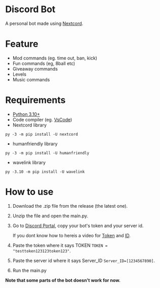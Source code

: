 # Discord Bot

A personal bot made using [Nextcord](https://docs.nextcord.dev/en/stable/).

# Feature
- Mod commands (eg. time out, ban, kick)
- Fun commands (eg, 8ball etc)
- Giveaway commands
- Levels
- Music commands

# Requirements
- [Python 3.10+](https://www.python.org/downloads/)
- Code compiler (eg. [VsCode](https://code.visualstudio.com/))
- Nextcord library
```
py -3 -m pip install -U nextcord
```
- humanfriendly library
```
py -3 -m pip install -U humanfriendly
```
- wavelink library
```
py -3.10 -m pip install -U wavelink
```

# How to use
1. Download the .zip file from the release (the latest one).
2. Unzip the file and open the main.py.
3. Go to [Discord Portal](https://discord.com/developers/applications), copy your bot's token and your server id.
  
   If you dont know how to hereis a video for [Token](https://www.youtube.com/watch?v=gRhUL8zBc5w) and [ID](https://www.youtube.com/watch?v=HjkRZy5d_qM).
   
6. Paste the token where it says TOKEN
   `TOKEN = "testtoken123123token123"`.
7. Paste the server id where it says Server_ID
   `Server_ID=[1234567890]`.
8. Run the main.py

**Note that some parts of the bot doesn't work for now.**
